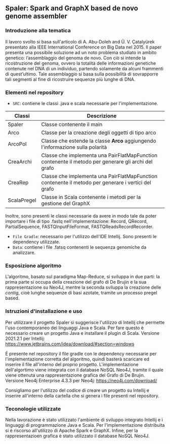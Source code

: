 ## Spaler: Spark and GraphX based de novo genome assembler

### Introduzione alla tematica
Il lavoro svolto si basa sull'articolo di A. Abu-Doleh and Ü. V. Çatalyürek presentato alla IEEE International Conference on Big Data nel 2015. 
Il paper presenta una possibile soluzione ad un noto problema studiato in ambito genetico: l’assemblaggio del genoma de novo. Con ciò si intende la ricostruzione del genoma, ovvero la totalità delle informazioni genetiche contenute nel DNA di un individuo, partendo solamente da alcuni frammenti di quest’ultimo. Tale assemblaggio si basa sulla possibilità di sovrapporre tali segmenti al fine di ricostruire sequenze più lunghe di DNA.

### Elementi nel repository

* `SRC`: contiene le classi .java e scala necessarie per l'implementazione.

Classi| Descrizione
---- | ----
Spaler|Classe contenente il main
Arco|Classe per la creazione degli oggetti di tipo arco
ArcoPol|Classe che estende la classe **Arco** aggiungendo l'informazione sulla polarità
CreaArchi|Classe che implementa una PairFlatMapFunction contenente il metodo per generare gli archi del grafo
CreaRep|Classe che implementa una PairFlatMapFunction contenente il metodo per generare i vertici del grafo
ScalaPregel| Classe in Scala contenente i metodi per la gestione del GraphX

Inoltre, sono presenti le classi necessarie da avere in modo tale da poter importare i file di tipo .fastq nell'implementazione: Record, QRecord, PartialSequence, FASTQInputFileFormat, FASTQReadsRecordRecorder.

* `File Gradle`: necessario per l'utilizzo dell'IDE Intellij. Sono presenti le dependency utilizzate.
* `Data`: contiene i file .fatsq contenenti le sequenza genomiche da analizzare.


### Esposizione algoritmo
L'algoritmo, basato sul paradigma Map-Reduce, si sviluppa in due parti: la prima parte si occupa della creazione del grafo di De Brujin e la sua rappresentazione su Neo4J, mentre la seconda sviluppa la creazione delle *contig*, cioè lunghe sequenze di basi azotate, tramite un processo pregel based.



### Istruzioni d'installazione e uso
Per utilizzare il progetto Spaler si suggerisce l'utilizzo di Intellij che permette l'uso contemporaneo dei linguaggi Java e Scala. Per fare questo è necessario creare un progetto Java e installare il plugin di Scala.
Versione 2021.2.1 per Intellij: https://www.jetbrains.com/idea/download/#section=windows

É presente nel repository il file gradle con le dependency necessarie per l'implementazione corretta del algoritmo, quindi basterà scaricare ed inserire il file all'interno del proprio progetto.
L'implementazione dell'algortimo viene integrata con il database NoSQL Neo4J, tramite il quale viene ottenuta una rappresentazione grafica del Grafo di De Brujin.  
Versione Neo4j Enterprise 4.3.3 per Neo4j: https://neo4j.com/download/

Consigliamo per l'utilizzo del codice di creare un progetto su Intellij e inserire all'interno della cartella che si genera i file presenti nel repository.


### Teconologie utilizzate
Nella lavorazione è stato utilizzato l'ambiente di sviluppo integrato Intellij e i linguaggi di programmazione Java e Scala. 
Per l'implementazione distribuita si è riscorso all'utilizzo di Apache Spark e GraphX.
Infine, per la rappresentazioen grafica è stato utilizzato il database NoSQL Neo4J.


